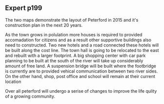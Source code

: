 ## Expert p199
The two maps demonstrate the layout of Peterford in 2015 and it's construction plan in the next 20 years.

As the town grows in polulation more houses is required to provided accomadation for citizens and as a result other supportive buildings also need to constructed. Two new hotels and a road connected these hotels will be built along the cost line. The town hall is going to be relocated to the east and rebuilt with a larger footprint. A big shopping center with car park planning to be built at the south of the river will take up considerably amount of free land. A suspension bridge will be built where the footbridge is currently are to provided vehical communication between two river sides. On the other hand, shop, post office and school will remain at their current location

Over all peterford will undergo a serise of changes to improve the life qulity of a growing community.